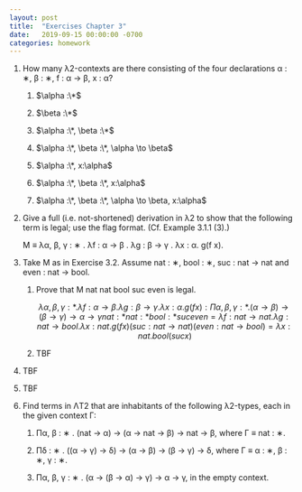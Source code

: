 ```yaml
---
layout: post
title:  "Exercises Chapter 3"
date:   2019-09-15 00:00:00 -0700
categories: homework
---
```


1. How many λ2-contexts are there consisting of the four declarations α : ∗, β : ∗, f : α → β, x : α?

    1. $\alpha :\*$

    2. $\beta :\*$

    3. $\alpha :\*, \beta :\*$

    4. $\alpha :\*, \beta :\*, \alpha \to \beta$

    5. $\alpha :\*, x:\alpha$

    6. $\alpha :\*, \beta :\*, x:\alpha$

    7. $\alpha :\*, \beta :\*, \alpha \to \beta, x:\alpha$

2. Give a full (i.e. not-shortened) derivation in λ2 to show that the following term is legal; use the flag format. (Cf. Example 3.1.1 (3).)

    M ≡ λα, β, γ : ∗ . λf : α → β . λg : β → γ . λx : α. g(f x).

    <div id="ch3-2.pdf" class="pdfViewer singlePageView"></div>

3. Take M as in Exercise 3.2. Assume nat : ∗, bool : ∗, suc : nat → nat and even : nat → bool.

    1. Prove that M nat nat bool suc even is legal.

        $$
        \lambda \alpha, \beta, \gamma : * . \lambda f: \alpha \to \beta. \lambda g:\beta \to \gamma .\lambda x:\alpha.g(fx) :\Pi \alpha,\beta,\gamma:*.(\alpha \to \beta) \to (\beta \to \gamma) \to \alpha \to \gamma nat:* nat:* bool:* suc even
        = \lambda f: nat \to nat. \lambda g:nat \to bool .\lambda x:nat.g(fx) (suc: nat \to nat) (even:nat \to bool)
        = \lambda x:nat.bool (suc x)
        $$

    2. TBF

4. TBF

5. TBF

6. Find terms in ΛT2 that are inhabitants of the following λ2-types, each in the given context Γ:

    1. Πα, β : ∗ . (nat → α) → (α → nat → β) → nat → β, where Γ ≡ nat : ∗.

        <div id="ch3-6-1.pdf" class="pdfViewer singlePageView"></div>

    2. Πδ : ∗ . ((α → γ) → δ) → (α → β) → (β → γ) → δ, where Γ ≡ α : ∗, β : ∗, γ : ∗.

        <div id="ch3-6-2.pdf" class="pdfViewer singlePageView"></div>

    3. Πα, β, γ : ∗ . (α → (β → α) → γ) → α → γ, in the empty context.

        <div id="ch3-6-3.pdf" class="pdfViewer singlePageView"></div>
